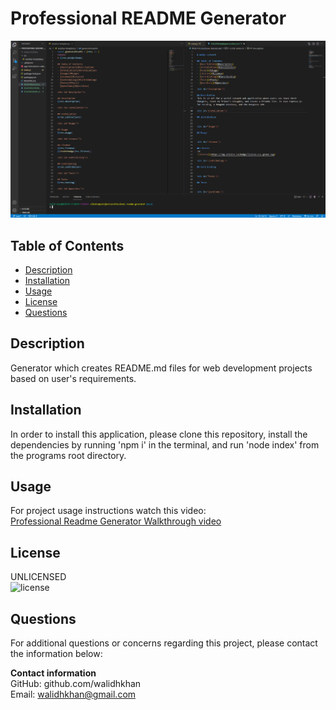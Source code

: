 
# Professional README Generator

<img src="src/imgs/readme-gen-pic.png">

## Table of Contents
- [Description](#Description)
- [Installation](#Installation)
- [Usage](#Usage)
- [License](#License)
- [Questions](#Questions)

<div id='Desciption'/>

## Description
Generator which creates README.md files for web development projects based on user's requirements.

<div id='Installation'/>

## Installation
In order to install this application, please clone this repository, install the dependencies by running 'npm i' in the terminal, and run 'node index' from the programs root directory.

<div id='Usage'/>

## Usage
For project usage instructions watch this video:  
[Professional Readme Generator Walkthrough video](https://www.youtube.com/watch?v=_Ew0LdtDh3Y)

<div id='License'/>

## License       
UNLICENSED  
![license](https://img.shields.io/badge/license-UNLICENSED-green.svg)

<div id='Questions'/>

## Questions
For additional questions or concerns regarding this project, please contact the information below:

**Contact information**  
GitHub: github.com/walidhkhan  
Email: walidhkhan@gmail.com
